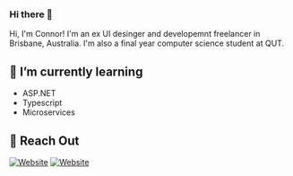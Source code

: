 ### Hi there 👋

Hi, I'm Connor! I'm an ex UI desinger and developemnt freelancer in Brisbane, Australia. I'm also a final year computer science student at QUT.

<h2>🌱 I’m currently learning</h2>

<ul>
  <li>ASP.NET</li>
  <li>Typescript</li>
  <li>Microservices</li>
</ul>
  
<h2>🌱 Reach Out</h2>

<a href="/docs/" title="Website"><img src="https://img.shields.io/badge/Website-blue?style=for-the-badge" alt="Website"></a>
<a href="/docs/" title="Linkedin"><img src="https://img.shields.io/badge/Linkedin-blue?style=for-the-badge" alt="Website"></a>
